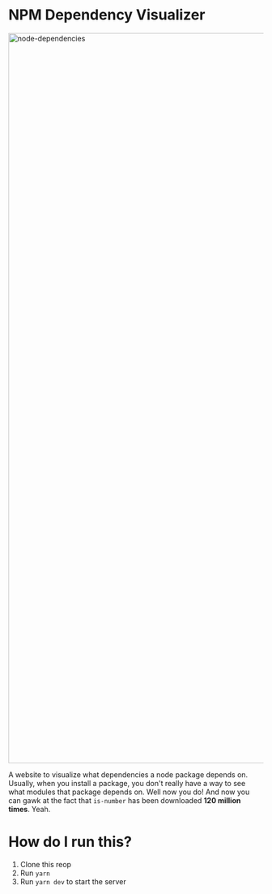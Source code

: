 # NPM Dependency Visualizer

<img width="1440" alt="node-dependencies" src="https://user-images.githubusercontent.com/7400747/82351818-17819300-99cb-11ea-83bb-431e44b97b55.png">

A website to visualize what dependencies a node package depends on. Usually, when you install a package, you don't really have a way to see what modules that package depends on. Well now you do! And now you can gawk at the fact that `is-number` has been downloaded **120 million times**. Yeah.

# How do I run this?

1. Clone this reop
2. Run `yarn`
3. Run `yarn dev` to start the server
